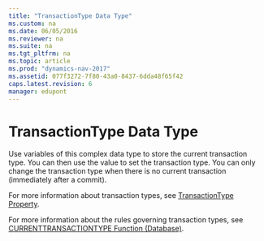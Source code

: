 ```yaml
---
title: "TransactionType Data Type"
ms.custom: na
ms.date: 06/05/2016
ms.reviewer: na
ms.suite: na
ms.tgt_pltfrm: na
ms.topic: article
ms.prod: "dynamics-nav-2017"
ms.assetid: 077f3272-7f80-43a0-8437-6dda48f65f42
caps.latest.revision: 6
manager: edupont
---
```

# TransactionType Data Type
Use variables of this complex data type to store the current transaction type. You can then use the value to set the transaction type. You can only change the transaction type when there is no current transaction \(immediately after a commit\).  
  
 For more information about transaction types, see [TransactionType Property](TransactionType-Property.md).  
  
 For more information about the rules governing transaction types, see [CURRENTTRANSACTIONTYPE Function \(Database\)](CURRENTTRANSACTIONTYPE-Function--Database-.md).